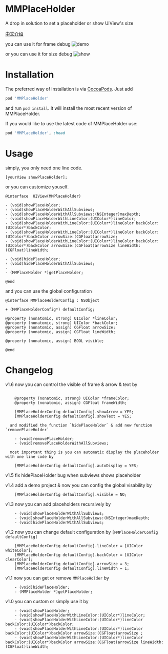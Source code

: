 MMPlaceHolder
=============

A drop in solution to set a placeholder or show UIView's size

[中文介绍](http://adad184.com/2014/08/21/2014-08-21-kai-yuan-xiang-mu-mmplaceholder/)

you can use it for frame debug
![demo](https://github.com/adad184/MMPlaceHolder/blob/master/screenshot/screenshot1.png?raw=true)

or you can use it for size debug
![show](https://github.com/adad184/MMPlaceHolder/blob/master/screenshot/screenshot2.png?raw=true)


Installation
============

The preferred way of installation is via [CocoaPods](http://cocoapods.org). Just add

```ruby
pod 'MMPlaceHolder'
```

and run `pod install`. It will install the most recent version of MMPlaceHolder.

If you would like to use the latest code of MMPlaceHolder use:

```ruby
pod 'MMPlaceHolder', :head
```

Usage
===============

simply, you only need one line code.

```objc
[yourView showPlaceHolder];
```


or you can customize youself.

```objc
@interface  UIView(MMPlaceHolder)

- (void)showPlaceHolder;
- (void)showPlaceHolderWithAllSubviews;
- (void)showPlaceHolderWithAllSubviews:(NSInteger)maxDepth;
- (void)showPlaceHolderWithLineColor:(UIColor*)lineColor;
- (void)showPlaceHolderWithLineColor:(UIColor*)lineColor backColor:(UIColor*)backColor;
- (void)showPlaceHolderWithLineColor:(UIColor*)lineColor backColor:(UIColor*)backColor arrowSize:(CGFloat)arrowSize;
- (void)showPlaceHolderWithLineColor:(UIColor*)lineColor backColor:(UIColor*)backColor arrowSize:(CGFloat)arrowSize lineWidth:(CGFloat)lineWidth;

- (void)hidePlaceHolder;
- (void)hidePlaceHolderWithAllSubviews;
- 
- (MMPlaceHolder *)getPlaceHolder;

@end
```
	
	
and you can use the global configuration

```objc
@interface MMPlaceHolderConfig : NSObject

+ (MMPlaceHolderConfig*) defaultConfig;

@property (nonatomic, strong) UIColor *lineColor;
@property (nonatomic, strong) UIColor *backColor;
@property (nonatomic, assign) CGFloat arrowSize;
@property (nonatomic, assign) CGFloat lineWidth;

@property (nonatomic, assign) BOOL visible;

@end
```


Changelog
===============
v1.6  now you can control the visible of frame & arrow & text by

```objc

	@property (nonatomic, strong) UIColor *frameColor;
	@property (nonatomic, assign) CGFloat frameWidth;

	[MMPlaceHolderConfig defaultConfig].showArrow = YES;
	[MMPlaceHolderConfig defaultConfig].showText = YES;
```
      and modified the function `hidePlaceHolder` & add new function `removePlaceHolder`
      
```objc
	- (void)removePlaceHolder;
	- (void)removePlaceHolderWithAllSubviews;
```
      most important thing is you can automatic display the placeholder with one line code by
      
```objc
    [MMPlaceHolderConfig defaultConfig].autoDisplay = YES;
```


v1.5  fix hidePlaceHolder bug when subviews shows placeholder


v1.4  add a demo project & now you can config the global visability by

```objc
    [MMPlaceHolderConfig defaultConfig].visible = NO;
```
    

v1.3  now you can add placeholders recursively by

```objc
    - (void)showPlaceHolderWithAllSubviews;
    - (void)showPlaceHolderWithAllSubviews:(NSInteger)maxDepth;
    - (void)hidePlaceHolderWithAllSubviews;
```


v1.2  now you can change default configuration by `[MMPlaceHolderConfig defaultConfig]`

```objc
    [MMPlaceHolderConfig defaultConfig].lineColor = [UIColor whiteColor];
    [MMPlaceHolderConfig defaultConfig].backColor = [UIColor clearColor];
    [MMPlaceHolderConfig defaultConfig].arrowSize = 3;
    [MMPlaceHolderConfig defaultConfig].lineWidth = 1;
```


v1.1  now you can get or remove `MMPlaceHolder` by 

```objc
    - (void)hidePlaceHolder;
    - (MMPlaceHolder *)getPlaceHolder;
```


v1.0  you can custom or simply use it by

```objc
    - (void)showPlaceHolder;
    - (void)showPlaceHolderWithLineColor:(UIColor*)lineColor;
    - (void)showPlaceHolderWithLineColor:(UIColor*)lineColor backColor:(UIColor*)backColor;
    - (void)showPlaceHolderWithLineColor:(UIColor*)lineColor backColor:(UIColor*)backColor arrowSize:(CGFloat)arrowSize ;
    - (void)showPlaceHolderWithLineColor:(UIColor*)lineColor backColor:(UIColor*)backColor arrowSize:(CGFloat)arrowSize lineWidth:(CGFloat)lineWidth;
```


